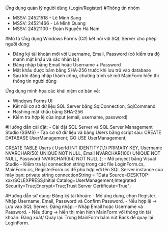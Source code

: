 Ứng dụng quản lý người dùng (Login/Register)
#Thông tin nhóm
  -  MSSV: 24521518 - Lê Minh Sang
  -  MSSV: 24521466 - Lê Minh Quang
  -  MSSV: 24521100 - Đoàn Nguyễn Hà Nam

#Mô tả
Ứng dụng Windows Forms (C#) kết nối với SQL Server cho phép người dùng:
  -  Đăng ký tài khoản mới với Username, Email, Password (có kiểm tra độ mạnh mật khẩu và xác nhận lại)
  -  Đăng nhập bằng Email hoặc Username + Password
  -  Mật khẩu được băm bằng SHA-256 trước khi lưu trữ vào database
  -  Sau khi đăng nhập thành công, chương trình sẽ mở MainForm hiển thị thông tin người dùng

Ứng dụng minh họa các khái niệm cơ bản về:
  - Windows Forms UI
  - Kết nối cơ sở dữ liệu SQL Server bằng SqlConnection, SqlCommand
  - Hashing mật khẩu bằng SHA-256
  - Kiểm tra hợp lệ của input (email, username, password)

#Hướng dẫn cài đặt:
    - Cài đặt SQL Server và SQL Server Management Studio (SSMS)
    - Tạo cơ sở dữ liệu và bảng Users bằng script sau:
CREATE DATABASE UserManagement;
GO
USE UserManagement;

CREATE TABLE Users (
    UserId INT IDENTITY(1,1) PRIMARY KEY,
    Username NVARCHAR(50) UNIQUE NOT NULL,
    Email NVARCHAR(100) UNIQUE NOT NULL,
    Password NVARCHAR(64) NOT NULL
);
    - Mở project bằng Visual Studio
    - Kiểm tra lại connection string trong các file LoginForm.cs, MainForm.cs, RegisterForm.cs để phù hợp với tên SQL Server instance của máy bạn:
        private string connectionString =
    "Data Source=DESKTOP-xxx\\SQLEXPRESS;Initial Catalog=UserManagement;Integrated Security=True;Encrypt=True;Trust Server Certificate=True";


#Hướng dẫn sử dung:
Đăng ký tài khoản:
    - Mở ứng dụng, chọn Register.
    - Nhập Username, Email, Password và Confirm Password.
    - Nếu hợp lệ → Lưu vào SQL Server.
Đăng nhập:
    - Nhập Email hoặc Username và Password.
    - Nếu đúng → hiển thị màn hình MainForm với thông tin tài khoản.
Đăng xuất/ Quay lại: Trong MainForm bấm nút Back để quay lại LoginForm.
